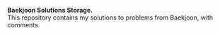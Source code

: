 **Baekjoon Solutions Storage.**<br>
This repository contains my solutions to problems from Baekjoon, with comments.